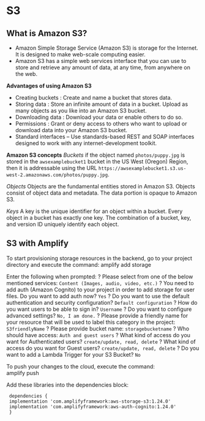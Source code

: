 # S3

## What is Amazon S3?
- Amazon Simple Storage Service (Amazon S3) is storage for the Internet. It is designed to make web-scale computing easier.
- Amazon S3 has a simple web services interface that you can use to store and retrieve any amount of data, at any time, from anywhere on the web.

**Advantages of using Amazon S3**

* Creating buckets : Create and name a bucket that stores data.
* Storing data : Store an infinite amount of data in a bucket. Upload as many objects as you like into an Amazon S3 bucket.
* Downloading data : Download your data or enable others to do so.
* Permissions : Grant or deny access to others who want to upload or download data into your Amazon S3 bucket.
* Standard interfaces – Use standards-based REST and SOAP interfaces designed to work with any internet-development toolkit.

**Amazon S3 concepts**
*Buckets*
if the object named `photos/puppy.jpg` is stored in the `awsexamplebucket1` bucket in the US West (Oregon) Region, then it is addressable using the URL `https://awsexamplebucket1.s3.us-west-2.amazonaws.com/photos/puppy.jpg`.

*Objects*
Objects are the fundamental entities stored in Amazon S3. Objects consist of object data and metadata. The data portion is opaque to Amazon S3.

*Keys*
A key is the unique identifier for an object within a bucket. Every object in a bucket has exactly one key. The combination of a bucket, key, and version ID uniquely identify each object.

## S3 with Amplify

To start provisioning storage resources in the backend, go to your project directory and execute the command:
     amplify add storage

Enter the following when prompted:
     ? Please select from one of the below mentioned services:
     `Content (Images, audio, video, etc.)`
     ? You need to add auth (Amazon Cognito) to your project in order to add storage for user files. Do you want to add auth now?
     `Yes`
     ? Do you want to use the default authentication and security configuration?
     `Default configuration`
     ? How do you want users to be able to sign in?
     `Username`
     ? Do you want to configure advanced settings?
     `No, I am done.`
     ? Please provide a friendly name for your resource that will be used to label this category in the project:
     `S3friendlyName`
     ? Please provide bucket name:
     `storagebucketname`
     ? Who should have access:
     `Auth and guest users`
     ? What kind of access do you want for Authenticated users?
     `create/update, read, delete`
     ? What kind of access do you want for Guest users?
     `create/update, read, delete`
     ? Do you want to add a Lambda Trigger for your S3 Bucket?
     `No`

To push your changes to the cloud, execute the command:  
     amplify push   

Add these libraries into the dependencies block:

     dependencies {
     implementation 'com.amplifyframework:aws-storage-s3:1.24.0'
     implementation 'com.amplifyframework:aws-auth-cognito:1.24.0'
     }
